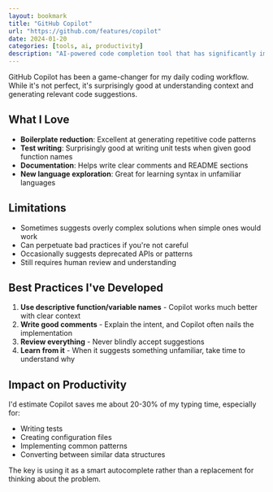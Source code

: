 ```yaml
---
layout: bookmark
title: "GitHub Copilot"
url: "https://github.com/features/copilot"
date: 2024-01-20
categories: [tools, ai, productivity]
description: "AI-powered code completion tool that has significantly improved my development workflow."
---
```


GitHub Copilot has been a game-changer for my daily coding workflow. While it's not perfect, it's surprisingly good at understanding context and generating relevant code suggestions.

## What I Love

- **Boilerplate reduction**: Excellent at generating repetitive code patterns
- **Test writing**: Surprisingly good at writing unit tests when given good function names
- **Documentation**: Helps write clear comments and README sections
- **New language exploration**: Great for learning syntax in unfamiliar languages

## Limitations

- Sometimes suggests overly complex solutions when simple ones would work
- Can perpetuate bad practices if you're not careful
- Occasionally suggests deprecated APIs or patterns
- Still requires human review and understanding

## Best Practices I've Developed

1. **Use descriptive function/variable names** - Copilot works much better with clear context
2. **Write good comments** - Explain the intent, and Copilot often nails the implementation
3. **Review everything** - Never blindly accept suggestions
4. **Learn from it** - When it suggests something unfamiliar, take time to understand why

## Impact on Productivity

I'd estimate Copilot saves me about 20-30% of my typing time, especially for:
- Writing tests
- Creating configuration files
- Implementing common patterns
- Converting between similar data structures

The key is using it as a smart autocomplete rather than a replacement for thinking about the problem.
